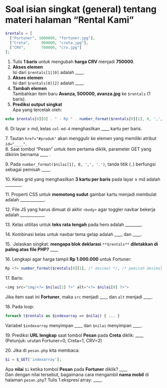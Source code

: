 # **Soal isian singkat (general)** tentang materi halaman “Rental Kami”

```php
$rentals = [
  ["Fortuner", 1000000, "fortuner.jpg"],
  ["Creta",     900000, "creta.jpg"],
  ["CRV",       700000, "crv.jpg"]
];
```

1.  Tulis **1 baris** untuk mengubah **harga CRV** menjadi **750000**.
2.  **Akses elemen**  
    Isi dari `$rentals[1][0]` adalah \_\_\_\_.
3.  **Akses elemen**  
    Isi dari `$rentals[0][2]` adalah \_\_\_\_.
4.  **Tambah elemen**  
    Tambahkan item baru **Avanza, 500000, avanza.jpg** ke `$rentals` (1 baris).
5.  **Prediksi output singkat**  
    Apa yang tercetak oleh:

```php
echo $rentals[0][0] . " - Rp " . number_format($rentals[0][1], 0, ',', '.');
```

6\. Di layar ≥ md, kelas `col-md-4` menghasilkan \_\_\_\_ kartu per baris.

7\. Tautan `href="#produk"` akan menggulir ke elemen yang memiliki atribut `id="____"`.  
8\. Saat tombol “Pesan” untuk item pertama diklik, parameter GET yang dikirim bernama \_\_\_\_ .

9\. Pada `number_format($nilai[1], 0, ',', '.')`, tanda titik (`.`) berfungsi sebagai pemisah \_\_\_\_.

10\. Kelas grid yang menghasilkan **3 kartu per baris** pada layar ≥ md adalah \_\_\_\_\_\_\_\_.

11\. Properti CSS untuk **memotong sudut** gambar kartu menjadi membulat adalah \_\_\_\_\_\_\_\_\_\_\_\_.

12\. File JS yang harus dimuat di akhir `<body>` agar toggler navbar bekerja adalah \_\_\_\_\_\_\_\_\_\_\_\_.

13\. Kelas utilitas untuk **teks rata tengah** pada hero adalah \_\_\_\_\_\_\_\_.

14\. Kombinasi kelas untuk navbar tema gelap adalah \_\_\_\_ dan \_\_\_\_.

15\.  Jelaskan singkat: **mengapa blok deklarasi** `**$rentals**` **diletakkan di paling atas file PHP?** \_\_\_\_

16\. Lengkapi agar harga tampil **Rp 1.000.000** untuk Fortuner:

```php
Rp <?= number_format($rentals[0][1], /* desimal */, /* pemisah desimal */, /* pemisah ribuan */) ?>
```

17\. Baris:

```php
<img src="img/<?= $nilai[2] ?>" alt="<?= $nilai[0] ?>">
```

Jika item saat ini **Fortuner**, maka `src` menjadi \_\_\_\_ dan `alt` menjadi \_\_\_\_.

18\. Pada loop:

```php
foreach ($rentals as $indexarray => $nilai) { ... }
```

Variabel `$indexarray` menyimpan \_\_\_\_ dan `$nilai` menyimpan \_\_\_\_.

19\. Prediksi **URL lengkap** saat tombol **Pesan** pada **Creta** diklik: \_\_\_\_  
(Petunjuk: urutan Fortuner=0, Creta=1, CRV=2)

20\. Jika di `pesan.php` kita membaca:

```php
$i = $_GET['indexarray'];
```

Apa **nilai** `$i` ketika tombol **Pesan** pada **Fortuner** diklik? \_\_\_\_  
Dan dengan nilai tersebut, bagaimana cara mengambil **nama mobil** di halaman `pesan.php`? Tulis 1 ekspresi array: \_\_\_\_.